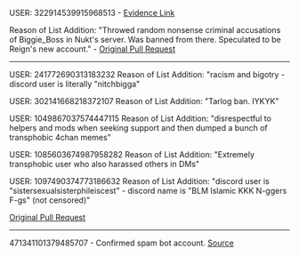 
USER: 322914539915968513 - [Evidence Link](https://raw.githubusercontent.com/NomadsReach/GlobalBanList/main/Evidence%20Dump/Images/User%20322914539915968513.png) 

Reason of List Addition: "Throwed random nonsense criminal accusations of Biggie_Boss in Nukt's server. Was banned from there. Speculated to be Reign's new account." - [Original Pull Request](https://github.com/NomadsReach/GlobalBanList/pull/1)

---
USER: 241772690313183232  Reason of List Addition: "racism and bigotry - discord user is literally "nitchbigga"

USER: 302141668218372107  Reason of List Addition: "Tarlog ban. IYKYK"

USER: 1049867037574447115 Reason of List Addition: "disrespectful to helpers and mods when seeking support and then dumped a bunch of transphobic 4chan memes"

USER: 1085603674987958282 Reason of List Addition: "Extremely transphobic user who also harassed others in DMs"

USER: 1097490374773186632 Reason of List Addition: "discord user is "sistersexualsisterphileiscest" - discord name is "BLM Islamic KKK N-ggers F-gs" (not censored)" 

[Original Pull Request](https://github.com/NomadsReach/GlobalBanList/pull/4)

---
471341101379485707 - Confirmed spam bot account. [Source](https://raw.githubusercontent.com/NomadsReach/GlobalBanList/main/Evidence%20Dump/Images/471341101379485707.png)
